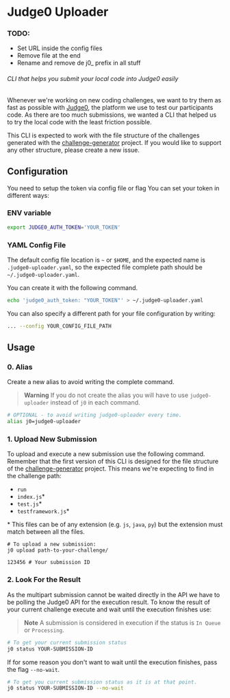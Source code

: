 # Judge0 Uploader

### TODO:

- Set URL inside the config files
- Remove file at the end
- Rename and remove de j0\_ prefix in all stuff

###### _CLI that helps you submit your local code into Judge0 easily_

Whenever we're working on new coding challenges, we want to try them as fast as possible with [Judge0](https://github.com/judge0/judge0), the platform we use to test our participants code.
As there are too much submissions, we wanted a CLI that helped us to try the local code with the least friction possible.

This CLI is expected to work with the file structure of the challenges generated with the [challenge-generator](https://github.com/roeeyn/challenge-generator) project. If you would like to support any other structure, please create a new issue.

## Configuration

You need to setup the token via config file or flag
You can set your token in different ways:

### ENV variable

```bash
export JUDGE0_AUTH_TOKEN='YOUR_TOKEN'
```

### YAML Config File

The default config file location is `~` or `$HOME`, and the expected name is `.judge0-uploader.yaml`, so the expected file complete path should be `~/.judge0-uploader.yaml`.

You can create it with the following command.

```bash
echo 'judge0_auth_token: "YOUR_TOKEN"' > ~/.judge0-uploader.yaml
```

You can also specify a different path for your file configuration by writing:

```bash
... --config YOUR_CONFIG_FILE_PATH
```

## Usage

### 0. Alias

Create a new alias to avoid writing the complete command.

> **Warning** If you do not create the alias you will have to use `judge0-uploader` instead of `j0` in each command.

```bash
# OPTIONAL - to avoid writing judge0-uploader every time.
alias j0=judge0-uploader

```

### 1. Upload New Submission

To upload and execute a new submission use the following command. Remember that the first version of this CLI is designed for the file structure of the [challenge-generator](https://github.com/roeeyn/challenge-generator) project. This means we're expecting to find in the challenge path:

- `run`
- `index.js`\*
- `test.js`\*
- `testframework.js`\*

\* This files can be of any extension (e.g. `js`, `java`, `py`) but the extension must match between all the files.

```
# To upload a new submission:
j0 upload path-to-your-challenge/

123456 # Your submission ID
```

### 2. Look For the Result

As the multipart submission cannot be waited directly in the API we have to be polling the Judge0 API for the execution result. To know the result of your current challenge execute and wait until the execution finishes use:

> **Note** A submission is considered in execution if the status is `In Queue` or `Processing`.

```bash
# To get your current submission status
j0 status YOUR-SUBMISSION-ID
```

If for some reason you don't want to wait until the execution finishes, pass the flag `--no-wait`.

```bash
# To get you current submission status as it is at that point.
j0 status YOUR-SUBMISSION-ID --no-wait
```
